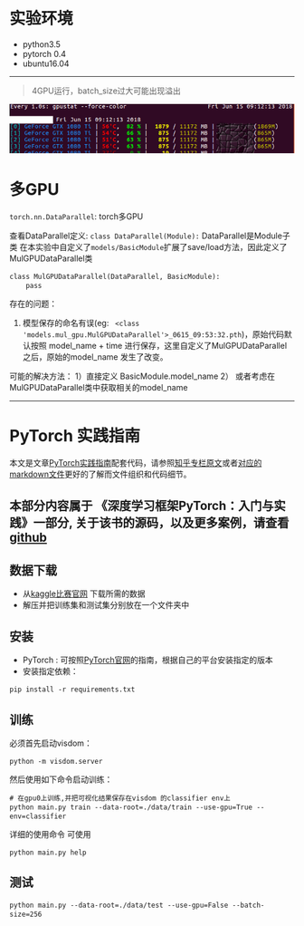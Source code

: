 # 实验环境
+ python3.5
+ pytorch 0.4
+ ubuntu16.04

---

> 4GPU运行，batch_size过大可能出现溢出 

![](data/gpustat.png)

# 多GPU

`torch.nn.DataParallel`: torch多GPU

查看DataParallel定义: `class DataParallel(Module):` DataParallel是Module子类
在本实验中自定义了`models/BasicModule`扩展了save/load方法，因此定义了MulGPUDataParallel类

```
class MulGPUDataParallel(DataParallel, BasicModule):
    pass
```

存在的问题：

1. 模型保存的命名有误(eg: ` <class 'models.mul_gpu.MulGPUDataParallel'>_0615_09:53:32.pth`)，原始代码默认按照 model_name + time 进行保存，这里自定义了MulGPUDataParallel 之后，原始的model_name 发生了改变。

可能的解决方法： 1）直接定义 BasicModule.model_name  2） 或者考虑在MulGPUDataParallel类中获取相关的model_name

---

# PyTorch 实践指南 



本文是文章[PyTorch实践指南](https://zhuanlan.zhihu.com/p/29024978)配套代码，请参照[知乎专栏原文](https://zhuanlan.zhihu.com/p/29024978)或者[对应的markdown文件](PyTorch实战指南.md)更好的了解而文件组织和代码细节。

## 本部分内容属于 《深度学习框架PyTorch：入门与实践》一部分, 关于该书的源码，以及更多案例，请查看[github](https://github.com/chenyuntc/pytorch-book)

## 数据下载
- 从[kaggle比赛官网](https://www.kaggle.com/c/dogs-vs-cats/data) 下载所需的数据
- 解压并把训练集和测试集分别放在一个文件夹中


## 安装
- PyTorch : 可按照[PyTorch官网](http://pytorch.org)的指南，根据自己的平台安装指定的版本
- 安装指定依赖：

```
pip install -r requirements.txt
```

## 训练
必须首先启动visdom：

```
python -m visdom.server
```

然后使用如下命令启动训练：

```
# 在gpu0上训练,并把可视化结果保存在visdom 的classifier env上
python main.py train --data-root=./data/train --use-gpu=True --env=classifier
```


详细的使用命令 可使用
```
python main.py help
```

## 测试

```
python main.py --data-root=./data/test --use-gpu=False --batch-size=256
```
